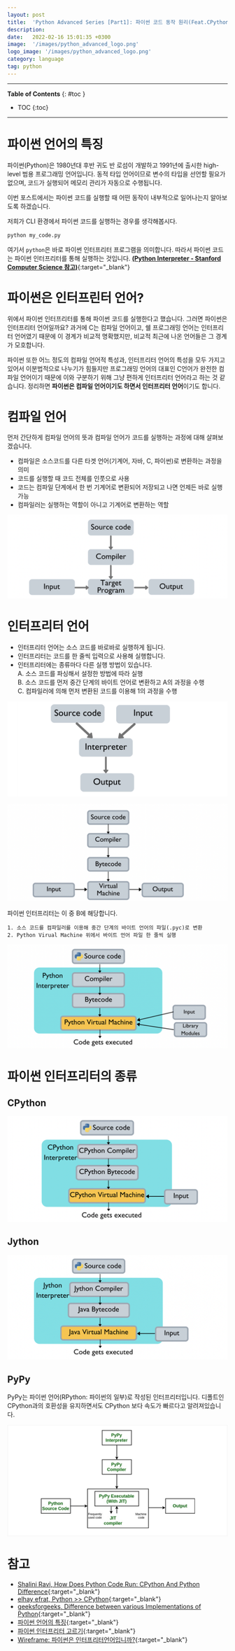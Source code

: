 ```yaml
---
layout: post
title:  'Python Advanced Series [Part1]: 파이썬 코드 동작 원리(Feat.CPython, PyPy)'
description: 
date:   2022-02-16 15:01:35 +0300
image:  '/images/python_advanced_logo.png'
logo_image: '/images/python_advanced_logo.png'
category: language
tag: python
---
```

---
**Table of Contents**
{: #toc }
*  TOC
{:toc}

---

# 파이썬 언어의 특징


파이썬(Python)은 1980년대 후반 귀도 반 로섬이 개발하고 1991년에 출시한 high-level 범용 프로그래밍 언어입니다. 동적 타입 언어이므로 변수의 타입을 선언할 필요가 없으며, 코드가 실행되어 메모리 관리가 자동으로 수행됩니다.  

이번 포스트에서는 파이썬 코드를 실행할 때 어떤 동작이 내부적으로 일어나는지 알아보도록 하겠습니다.  

저희가 CLI 환경에서 파이썬 코드를 실행하는 경우를 생각해봅시다.  

```sh
python my_code.py
```

여기서 `python`은 바로 파이썬 인터프리터 프로그램을 의미합니다. 따라서 파이썬 코드는 파이썬 인터프리터를 통해 실행하는 것입니다.  [**(Python Interpreter - Stanford Computer Science 참고)**](https://cs.stanford.edu/people/nick/py/python-interpreter.html){:target="_blank"}  

# 파이썬은 인터프린터 언어?

위에서 파이썬 인터프리터를 통해 파이썬 코드를 실행한다고 했습니다. 그러면 파이썬은 인터프리터 언어일까요? 과거에 C는 컴파일 언어이고, 쉘 프로그래밍 언어는 인터프리터 언어였기 때문에 이 경계가 비교적 명확했지만, 비교적 최근에 나온 언어들은 그 경계가 모호합니다.  

파이썬 또한 어느 정도의 컴파일 언어적 특성과, 인터프리터 언어의 특성을 모두 가지고 있어서 이분법적으로 나누기가 힘들지만 프로그래밍 언어의 대표인 C언어가 완전한 컴파일 언어이기 때문에 이와 구분하기 위해 그냥 편하게 인터프리터 언어라고 하는 것 같습니다. 정리하면 **파이썬은 컴파일 언어이기도 하면서 인터프리터 언어**이기도 합니다.  

# 컴파일 언어
먼저 간단하게 컴파일 언어의 뜻과 컴파일 언어가 코드를 실행하는 과정에 대해 살펴보겠습니다.  

- 컴파일은 소스코드를 다른 타겟 언어(기계어, 자바, C, 파이썬)로 변환하는 과정을 의미
- 코드를 실행할 때 코드 전체를 인풋으로 사용
- 코드는 컴파일 단계에서 한 번 기계어로 변환되어 저장되고 나면 언제든 바로 실행가능
- 컴파일러는 실행하는 역할이 아니고 기계어로 변환하는 역할

![](/images/python_4.png)

# 인터프리터 언어

- 인터프리터 언어는 소스 코드를 바로바로 실행하게 됩니다.
- 인터프리터는 코드를 한 줄씩 입력으로 사용해 실행합니다.  
- 인터프리터에는 종류마다 다른 실행 방법이 있습니다.  
    A. 소스 코드를 파싱해서 설정한 방법에 따라 실행  
    B. 소스 코드를 먼저 중간 단계의 바이트 언어로 변환하고 A의 과정을 수행  
    C. 컴파일러에 의해 먼저 변환된 코드를 이용해 1의 과정을 수행    

![](/images/python_7.png)  

![](/images/python_5.png)  

파이썬 인터프리터는 이 중 B에 해당합니다.  

```
1. 소스 코드를 컴파일러를 이용해 중간 단계의 바이트 언어의 파일(.pyc)로 변환
2. Python Virual Machine 위에서 바이트 언어 파일 한 줄씩 실행  
```

![](/images/python_6.png)  

# 파이썬 인터프리터의 종류

## CPython

![](/images/python_8.png)  

## Jython

![](/images/python_9.png)  

## PyPy
PyPy는 파이썬 언어(RPython: 파이썬의 일부)로 작성된 인터프리터입니다. 디폴트인 CPython과의 호환성을 유지하면서도 CPython 보다 속도가 빠르다고 알려져있습니다.  

![](/images/python_10.png)  

# 참고
- [Shalini Ravi, How Does Python Code Run: CPython And Python Difference](https://www.c-sharpcorner.com/article/why-learn-python-an-introduction-to-python/){:target="_blank"}
- [elhay efrat, Python >> CPython](https://medium.com/@e{:target="_blank"}lhayefrat/python-cpython-e88e975e80cd){:target="_blank"}
- [geeksforgeeks, Difference between various Implementations of Python](https://www.geeksforgeeks.org/difference-various-implementations-python/){:target="_blank"}
- [파이썬 언어의 특징](https://jjinfotech.tistory.com/21){:target="_blank"}
- [파이썬 인터프리터 고르기](https://python-guide-kr.readthedocs.io/ko/latest/starting/which-python.html){:target="_blank"}
- [Wireframe: 파이썬은 인터프리터언어입니까?](https://soooprmx.com/파이썬은-인터프리터언어입니까/){:target="_blank"}

